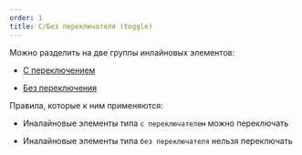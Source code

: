 ```yaml
---
order: 1
title: С/Без переключателя (toggle)
---
```


Можно разделить на две группы инлайновых элементов:

-  [С переключением](./../../../../../../upcoming-release/wysiwyg/concept/mark/new_article_2/new_article_0.md)

-  [Без переключения](./../../../../../../upcoming-release/wysiwyg/concept/mark/new_article_2/new_article_0_0.md)

Правила, которые к ним применяются:

-  Иналайновые элементы типа `с переключателем` можно переключать

-  Иналайновые элементы типа `без переключателя` нельзя переключать